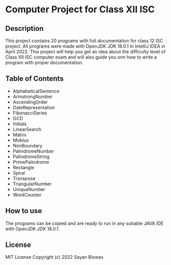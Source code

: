 # Computer Project for Class XII ISC
## Description
This project contains 20 programs with full documentation for class 12 ISC project.
All programs were made with OpenJDK JDK 18.0.1 in IntelliJ IDEA in April 2022.
This project will help you get an idea about the difficulty level of Class XII ISC computer exam 
and will also guide you onn how to write a program with proper documentation.
## Table of Contents
* AlphabeticalSentence
* ArmstrongNumber
* AscendingOrder
* DateRepresentation
* FibonacciSeries
* GCD
* Initials
* LinearSearch
* Matrix
* Mobius
* NonBoundary
* PalindromeNumber
* PalindromeString
* PrimePalindrome
* Rectangle
* Spiral
* Transpose
* TriangularNumber
* UniqueNumber
* WordCounter
## How to use
The programs can be copied and are ready to run in any suitable JAVA IDE with OpenJDK JDK 18.0.1.
## License
MIT License
Copyright (c) 2022 Sayan Biswas
